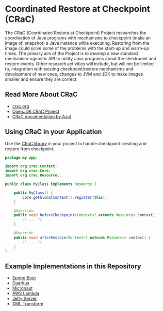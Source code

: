 # Coordinated Restore at Checkpoint (CRaC)

The CRaC (Coordinated Restore at Checkpoint) Project researches the coordination of Java programs with mechanisms to checkpoint (make an image of, snapshot) a Java instance while executing. Restoring from the image could solve some of the problems with the start-up and warm-up times. The primary aim of the Project is to develop a new standard mechanism-agnostic API to notify Java programs about the checkpoint and restore events. Other research activities will include, but will not be limited to, integration with existing checkpoint/restore mechanisms and development of new ones, changes to JVM and JDK to make images smaller and ensure they are correct.

## Read More About CRaC

* [crac.org](https://crac.org/)
* [OpenJDK CRaC Project](https://openjdk.org/projects/crac/)
* [CRaC documentation by Azul](https://docs.azul.com/core/crac/crac-introduction)

## Using CRaC in your Application

Use the [CRaC library](https://github.com/CRaC/org.crac) in your project to handle checkpoint creating and restore from checkpoint.

```java
package my.app;

import org.crac.Context;
import org.crac.Core;
import org.crac.Resource;

public class MyClass implements Resource {

    public MyClass() {
        Core.getGlobalContext().register(this);
    }

    @Override
    public void beforeCheckpoint(Context<? extends Resource> context) {
        /* ... */
    }

    @Override
    public void afterRestore(Context<? extends Resource> context) {
        /* ... */
    }
}
```

## Example Implementations in this Repository

* [Spring Boot](https://github.com/CRaC/example-spring-boot)
* [Quarkus](https://github.com/CRaC/example-quarkus)
* [Micronaut](https://github.com/CRaC/example-micronaut)
* [AWS Lambda](https://github.com/CRaC/example-lambda)
* [Jetty Server](https://github.com/CRaC/example-jetty)
* [XML Transform](https://github.com/CRaC/example-xml-transform)
